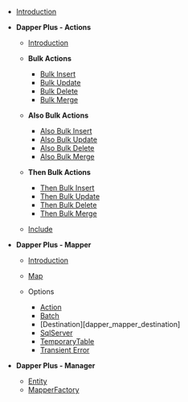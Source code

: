 - [Introduction][dapper_introduction]

- **Dapper Plus -  Actions**
   - [Introduction][dapper_actions_introduction]

   - **Bulk Actions**
      - [Bulk Insert][dapper_bulk_insert]
      - [Bulk Update][dapper_bulk_update]
      - [Bulk Delete][dapper_bulk_delete]
      - [Bulk Merge][dapper_bulk_merge]

   - **Also Bulk Actions**
      - [Also Bulk Insert][dapper_also_bulk_insert]
      - [Also Bulk Update][dapper_also_bulk_update]
      - [Also Bulk Delete][dapper_also_bulk_delete]
      - [Also Bulk Merge][dapper_also_bulk_merge]

   - **Then Bulk Actions**
      - [Then Bulk Insert][dapper_then_bulk_insert]
      - [Then Bulk Update][dapper_then_bulk_update]
      - [Then Bulk Delete][dapper_then_bulk_delete]
      - [Then Bulk Merge][dapper_then_bulk_merge]

   - [Include][dapper_include]

- **Dapper Plus - Mapper**
   - [Introduction][dapper_mapper_introduction]
   - [Map][dapper_mapper_map]

   - Options
      - [Action][dapper_mapper_action]
	  - [Batch][dapper_mapper_batch]
      - [Destination][dapper_mapper_destination]
      - [SqlServer][dapper_mapper_sqlserver]
      - [TemporaryTable][dapper_mapper_temporarytable]
      - [Transient Error][dapper_mapper_transient_error]

- **Dapper Plus - Manager**
   - [Entity][dapper_manager_entity]
   - [MapperFactory][dapper_manager_mapperfactory]


   
[dapper_introduction]:https://github.com/zzzprojects/Dapper-Plus/wiki/dapper-introduction

[dapper_actions_introduction]:https://github.com/zzzprojects/Dapper-Plus/wiki/dapper-actions-introduction

[dapper_bulk_insert]:https://github.com/zzzprojects/Dapper-Plus/wiki/dapper-bulk-insert
[dapper_bulk_update]:https://github.com/zzzprojects/Dapper-Plus/wiki/dapper-bulk-update
[dapper_bulk_delete]:https://github.com/zzzprojects/Dapper-Plus/wiki/dapper-bulk-delete
[dapper_bulk_merge]:https://github.com/zzzprojects/Dapper-Plus/wiki/dapper-bulk-merge

[dapper_also_bulk_insert]:https://github.com/zzzprojects/Dapper-Plus/wiki/dapper-also-bulk-insert
[dapper_also_bulk_update]:https://github.com/zzzprojects/Dapper-Plus/wiki/dapper-also-bulk-update
[dapper_also_bulk_delete]:https://github.com/zzzprojects/Dapper-Plus/wiki/dapper-also-bulk-delete
[dapper_also_bulk_merge]:https://github.com/zzzprojects/Dapper-Plus/wiki/dapper-also-bulk-merge

[dapper_then_bulk_insert]:https://github.com/zzzprojects/Dapper-Plus/wiki/dapper-then-bulk-insert
[dapper_then_bulk_update]:https://github.com/zzzprojects/Dapper-Plus/wiki/dapper-then-bulk-update
[dapper_then_bulk_delete]:https://github.com/zzzprojects/Dapper-Plus/wiki/dapper-then-bulk-delete
[dapper_then_bulk_merge]:https://github.com/zzzprojects/Dapper-Plus/wiki/dapper-then-bulk-merge

[dapper_include]:https://github.com/zzzprojects/Dapper-Plus/wiki/dapper-include

[dapper_mapper_introduction]:https://github.com/zzzprojects/Dapper-Plus/wiki/dapper-mapper-introduction
[dapper_mapper_map]:https://github.com/zzzprojects/Dapper-Plus/wiki/dapper-mapper-map

[dapper_mapper_action]:https://github.com/zzzprojects/Dapper-Plus/wiki/dapper-mapper-action
[dapper_mapper_batch]:https://github.com/zzzprojects/Dapper-Plus/wiki/dapper-mapper-batch
[dapper_mapper_sqlserver]:https://github.com/zzzprojects/Dapper-Plus/wiki/dapper-mapper-sqlserver
[dapper_mapper_temporarytable]:https://github.com/zzzprojects/Dapper-Plus/wiki/dapper-mapper-temporarytable
[dapper_mapper_transient_error]:https://github.com/zzzprojects/Dapper-Plus/wiki/dapper-mapper-transient-error

[dapper_manager_entity]:https://github.com/zzzprojects/Dapper-Plus/wiki/dapper-manager-entity
[dapper_manager_mapperfactory]:https://github.com/zzzprojects/Dapper-Plus/wiki/dapper-manager-default-config


